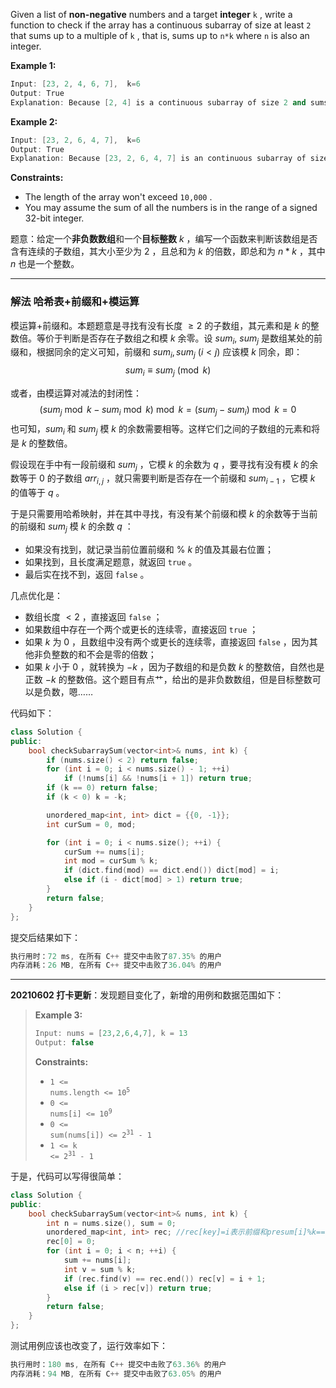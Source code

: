 Given a list of **non-negative** numbers and a target **integer** `k` , write a function to check if the array has a continuous subarray of size at least `2` that sums up to a multiple of `k` , that is, sums up to `n*k`  where `n` is also an integer.

 

**Example 1:**
```cpp
Input: [23, 2, 4, 6, 7],  k=6
Output: True
Explanation: Because [2, 4] is a continuous subarray of size 2 and sums up to 6.
```

**Example 2:**
```cpp
Input: [23, 2, 6, 4, 7],  k=6
Output: True
Explanation: Because [23, 2, 6, 4, 7] is an continuous subarray of size 5 and sums up to 42.
```

 

**Constraints:**
- The length of the array won't exceed `10,000` .
 - You may assume the sum of all the numbers is in the range of a signed 32-bit integer.

题意：给定一个**非负数数组**和一个**目标整数** $k$ ，编写一个函数来判断该数组是否含有连续的子数组，其大小至少为 $2$ ，且总和为 $k$ 的倍数，即总和为 $n*k$ ，其中 $n$ 也是一个整数。

---
### 解法 哈希表+前缀和+模运算
模运算+前缀和。本题题意是寻找有没有长度 $\ge 2$ 的子数组，其元素和是 $k$ 的整数倍。等价于判断是否存在子数组之和模 $k$ 余零。设 $sum_i,\ sum_j$ 是数组某处的前缀和，根据同余的定义可知，前缀和 $sum_i, sum_j\ (i \lt j)$ 应该模 $k$ 同余，即：$${sum_i} \equiv {sum_j}\pmod{{k}}$$

或者，由模运算对减法的封闭性：$${(sum_j} \bmod {k - sum_i} \bmod {k)} \bmod {k} =({sum_j - sum_i)} \bmod {k} = 0$$
也可知，$sum_i$ 和 $sum_j$ 模 $k$ 的余数需要相等。这样它们之间的子数组的元素和将是 $k$ 的整数倍。

假设现在手中有一段前缀和 $sum_j$ ，它模 $k$ 的余数为 $q$ ，要寻找有没有模 $k$ 的余数等于 $0$ 的子数组 $arr_{i,j}$ ，就只需要判断是否存在一个前缀和 $sum_{i-1}$ ，它模 $k$ 的值等于 $q$ 。

于是只需要用哈希映射，并在其中寻找，有没有某个前缀和模 $k$ 的余数等于当前的前缀和 $sum_j$ 模 $k$ 的余数 $q$ ：
- 如果没有找到，就记录当前位置前缀和 $\%\ k$ 的值及其最右位置；
- 如果找到，且长度满足题意，就返回 `true` 。
- 最后实在找不到，返回 `false` 。

几点优化是：
- 数组长度 $< 2$ ，直接返回 `false` ；
- 如果数组中存在一个两个或更长的连续零，直接返回 `true` ；
- 如果 $k$ 为 $0$ ，且数组中没有两个或更长的连续零，直接返回 `false` ，因为其他非负整数的和不会是零的倍数；
- 如果 $k$ 小于 $0$ ，就转换为 $-k$ ，因为子数组的和是负数 $k$ 的整数倍，自然也是正数 $-k$ 的整数倍。这个题目有点艹，给出的是非负数数组，但是目标整数可以是负数，嗯……

 代码如下：
```cpp
class Solution {
public: 
    bool checkSubarraySum(vector<int>& nums, int k) {
        if (nums.size() < 2) return false;
        for (int i = 0; i < nums.size() - 1; ++i) 
            if (!nums[i] && !nums[i + 1]) return true;
        if (k == 0) return false;
        if (k < 0) k = -k;

        unordered_map<int, int> dict = {{0, -1}};
        int curSum = 0, mod;

        for (int i = 0; i < nums.size(); ++i) {
            curSum += nums[i];
            int mod = curSum % k;
            if (dict.find(mod) == dict.end()) dict[mod] = i;
            else if (i - dict[mod] > 1) return true;
        }
        return false;
    }
};
```
提交后结果如下：
```cpp
执行用时：72 ms, 在所有 C++ 提交中击败了87.35% 的用户
内存消耗：26 MB, 在所有 C++ 提交中击败了36.04% 的用户
```
---
**20210602 打卡更新**：发现题目变化了，新增的用例和数据范围如下：

> <p><strong>Example 3:</strong></p>
> 
> ```cpp 
> Input: nums = [23,2,6,4,7], k = 13 
> Output: false 
> ```
> <p><strong>Constraints:</strong></p>  <ul> 	<li><code>1 &lt;=
> nums.length &lt;= 10<sup>5</sup></code></li> 	<li><code>0 &lt;=
> nums[i] &lt;= 10<sup>9</sup></code></li> 	<li><code>0 &lt;=
> sum(nums[i]) &lt;= 2<sup>31</sup> - 1</code></li> 	<li><code>1 &lt;= k
> &lt;= 2<sup>31</sup> - 1</code></li> </ul>

于是，代码可以写得很简单：
```cpp
class Solution {
public:
    bool checkSubarraySum(vector<int>& nums, int k) {
        int n = nums.size(), sum = 0;
        unordered_map<int, int> rec; //rec[key]=i表示前缀和presum[i]%k==key
        rec[0] = 0;
        for (int i = 0; i < n; ++i) {
            sum += nums[i];
            int v = sum % k; 
            if (rec.find(v) == rec.end()) rec[v] = i + 1;
            else if (i > rec[v]) return true;
        }
        return false;
    }
};
```
测试用例应该也改变了，运行效率如下：
```cpp
执行用时：180 ms, 在所有 C++ 提交中击败了63.36% 的用户
内存消耗：94 MB, 在所有 C++ 提交中击败了63.05% 的用户
```
